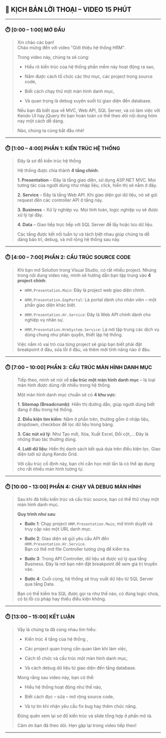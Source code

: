 
## 🎤 **KỊCH BẢN LỜI THOẠI – VIDEO 15 PHÚT**

---

### ⏱️ **[0:00 – 1:00]** MỞ ĐẦU

> Xin chào các bạn!  
> Chào mừng đến với video "Giới thiệu hệ thống HRM".
> 
> Trong video này, chúng ta sẽ cùng:
> 
> - Hiểu rõ kiến trúc của hệ thống phần mềm này hoạt động ra sao,
>     
> - Nắm được cách tổ chức các thư mục, các project trong source code,
>     
> - Biết cách chạy thử một màn hình danh mục,
>     
> - Và quan trọng là debug xuyên suốt từ giao diện đến database.
>     
> 
> Nếu bạn đã biết qua về MVC, Web API, SQL Server, và có làm việc với Kendo UI hay jQuery thì bạn hoàn toàn có thể theo dõi nội dung hôm nay một cách dễ dàng.
> 
> Nào, chúng ta cùng bắt đầu nhé!

---

### ⏱️ **[1:00 – 4:00]** PHẦN 1: KIẾN TRÚC HỆ THỐNG

> Đây là sơ đồ kiến trúc hệ thống
> 
> Hệ thống được chia thành **4 tầng chính**:
> 
> **1. Presentation** – Đây là tầng giao diện, sử dụng ASP.NET MVC. Mọi tương tác của người dùng như nhập liệu, click, hiển thị sẽ nằm ở đây.
> 
> **2. Service** – Đây là tầng Web API. Khi giao diện gọi dữ liệu, nó sẽ gửi request đến các controller API ở tầng này.
> 
> **3. Business** – Xử lý nghiệp vụ. Mọi tính toán, logic nghiệp vụ sẽ được xử lý tại đây.
> 
> **4. Data** – Giao tiếp trực tiếp với SQL Server để lấy hoặc lưu dữ liệu.
> 
> Các tầng được kết nối tuần tự và tách biệt nhau giúp chúng ta dễ dàng bảo trì, debug, và mở rộng hệ thống sau này.

---

### ⏱️ **[4:00 – 7:00]** PHẦN 2: CẤU TRÚC SOURCE CODE

> Khi bạn mở Solution trong Visual Studio, có rất nhiều project. Nhưng trong nội dung video này, mình sẽ hướng dẫn bạn tập trung vào **4 project chính**:
> 
> - `HRM.Presentation.Main`: Đây là project web giao diện chính.
>     
> - `HRM.Presentation.EmpPortal`: Là portal dành cho nhân viên – một phần giao diện khác biệt.
>     
> - `HRM.Presentation.Hr.Service`: Đây là Web API chính dành cho nghiệp vụ nhân sự.
>     
> - `HRM.Presentation.HrmSystem.Service`: Là nơi tập trung các dịch vụ dùng chung như phân quyền, thiết lập hệ thống.
>     
> 
> Việc nắm rõ vai trò của từng project sẽ giúp bạn biết phải đặt breakpoint ở đâu, sửa lỗi ở đâu, và thêm mới tính năng nào ở đâu.

---

### ⏱️ **[7:00 – 10:00]** PHẦN 3: CẤU TRÚC MÀN HÌNH DANH MỤC

> Tiếp theo, mình sẽ nói về **cấu trúc một màn hình danh mục** – là loại màn hình được dùng rất nhiều trong hệ thống.
> 
> Một màn hình danh mục chuẩn sẽ có **4 khu vực**:
> 
> **1. Sitemap (Breadcrumb)**: Hiển thị đường dẫn, giúp người dùng biết đang ở đâu trong hệ thống.
> 
> **2. Điều kiện tìm kiếm**: Nằm ở phần trên, thường gồm ô nhập liệu, dropdown, checkbox để lọc dữ liệu trong bảng.
> 
> **3. Các nút xử lý**: Như Tạo mới, Xóa, Xuất Excel, Đổi cột,... Đây là những thao tác thường dùng.
> 
> **4. Lưới dữ liệu**: Hiển thị danh sách kết quả dựa trên điều kiện lọc. Giao diện lưới sử dụng Kendo Grid.
> 
> Với cấu trúc cố định này, bạn chỉ cần học một lần là có thể áp dụng cho rất nhiều màn hình tương tự.

---

### ⏱️ **[10:00 – 13:00]** PHẦN 4: CHẠY VÀ DEBUG MÀN HÌNH

> Sau khi đã hiểu kiến trúc và cấu trúc source, bạn có thể thử chạy một màn hình danh mục.
> 
> **Quy trình như sau**:
> 
> - **Bước 1**: Chạy project `HRM.Presentation.Main`, mở trình duyệt và truy cập vào một URL danh mục.
>     
> - **Bước 2**: Giao diện sẽ gửi yêu cầu API đến `HRM.Presentation.Hr.Service`.  
>     Bạn có thể mở file Controller tương ứng để kiểm tra.
>     
> - **Bước 3**: Trong API Controller, dữ liệu sẽ được xử lý qua tầng Business. Đây là nơi bạn nên đặt breakpoint để xem giá trị truyền vào.
>     
> - **Bước 4**: Cuối cùng, hệ thống sẽ truy xuất dữ liệu từ SQL Server qua tầng Data.
>     
> 
> Bạn có thể kiểm tra SQL được gọi ra như thế nào, có đúng logic chưa, có bị lỗi cú pháp hay thiếu điều kiện không.

---

### ⏱️ **[13:00 – 15:00]** KẾT LUẬN

> Vậy là chúng ta đã cùng nhau tìm hiểu:
> 
> - Kiến trúc 4 tầng của hệ thống ,
>     
> - Các project quan trọng cần quan tâm khi làm việc,
>     
> - Cách tổ chức và cấu trúc một màn hình danh mục,
>     
> - Và cách debug dữ liệu từ giao diện đến tầng database.
>     
> 
> Mong rằng sau video này, bạn có thể:
> 
> - Hiểu hệ thống hoạt động như thế nào,
>     
> - Biết cách đọc – sửa – mở rộng source code,
>     
> - Và tự tin khi nhận yêu cầu fix bug hay thêm chức năng.
>     
> 
> Đừng quên xem lại sơ đồ kiến trúc và slide tổng hợp ở phần mô tả.
> 
> Cảm ơn bạn đã theo dõi. Hẹn gặp lại trong video tiếp theo!

---

